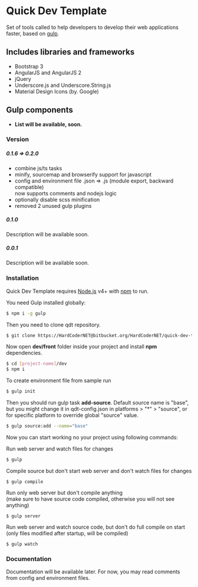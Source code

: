# Quick Dev Template
Set of tools called to help developers to develop their web applications faster, based on [gulp](http://gulpjs.com/).

## Includes libraries and frameworks
  - Bootstrap 3
  - AngularJS and AngularJS 2
  - jQuery
  - Underscore.js and Underscore.String.js 
  - Material Design Icons (by. Google)

## Gulp components
 - **List will be available, soon.** 

### Version
##### 0.1.6 => 0.2.0
- combine js/ts tasks  
- minify, sourcemap and browserify support for javascript  
- config and environment file .json => .js (module export, backward compatible)  
now supports comments and nodejs logic
- optionally disable scss minification
- removed 2 unused gulp plugins

##### 0.1.0
Description will be available soon.

##### 0.0.1
Description will be available soon.

### Installation

Quick Dev Template requires [Node.js](https://nodejs.org/) v4+ with [npm](https://www.npmjs.com) to run.

You need Gulp installed globally:

```sh
$ npm i -g gulp
```

Then you need to clone qdt repository.
```sh
$ git clone https://HardCoderNET@bitbucket.org/HardCoderNET/quick-dev-template.git [project-name]
```

Now open **dev/front** folder inside your project and install **npm** dependencies.
```sh
$ cd [project-name]/dev
$ npm i
```

To create environment file from sample run
```sh
$ gulp init
```

Then you should run gulp task **add-source**.
Default source name is "base", but you might change it in qdt-config.json in platforms > "*" > "source", or for specific platform to override global "source" value.
```sh
$ gulp source:add --name="base"
```

Now you can start working no your project using following commands:  

Run web server and watch files for changes 
```sh
$ gulp 
```
   
Compile source but don't start web server and don't watch files for changes
```
$ gulp compile
```

Run only web server but don't compile anything   
(make sure to have source code compiled, otherwise you will not see anything)
```
$ gulp server
```

Run web server and watch source code, but don't do full compile on start  
(only files modified after startup, will be compiled)
```
$ gulp watch
```

### Documentation
Documentation will be available later. 
For now, you may read comments from config and environment files.
